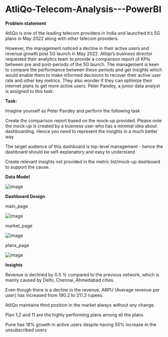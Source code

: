# AtliQo-Telecom-Analysis---PowerBI

**Problem statement**


AtliQo is one of the leading telecom providers in India and launched it’s 5G plans in May 2022 along with other telecom providers.

However, the management noticed a decline in their active users and revenue growth post 5G launch in May 2022. Atliqo’s business director requested their analytics team to provide a comparison report of KPIs between pre and post-periods of the 5G launch. The management is keen to compare the performance between these periods and get insights which would enable them to make informed decisions to recover their active user rate and other key metrics. They also wonder if they can optimize their internet plans to get more active users. Peter Pandey, a junior data analyst is assigned to this task.

**Task:**

Imagine yourself as Peter Pandey and perform the following task

Create the comparison report based on the mock-up provided. Please note the mock-up is created by a business user who has a minimal idea about dashboarding. Hence you need to represent the insights in a much better way

The target audience of this dashboard is top-level management - hence the dashboard should be self-explanatory and easy to understand

Create relevant insights not provided in the metric list/mock-up dashboard to support the cause.

**Data Model**

![image](https://github.com/Gyaneshwar16/AtliQo-Telecom-Analysis---PowerBI/assets/139397600/033b2214-d07d-461a-b7a5-da02043ded6c)


**Dashboard Design**

main_page

![image](https://github.com/Gyaneshwar16/AtliQo-Telecom-Analysis---PowerBI/assets/139397600/1125cf13-7fd2-4360-a60e-200280926419)

market_page

![image](https://github.com/Gyaneshwar16/AtliQo-Telecom-Analysis---PowerBI/assets/139397600/6bbc6ae2-406d-4f21-99ef-721270db8414)

plans_page

![image](https://github.com/Gyaneshwar16/AtliQo-Telecom-Analysis---PowerBI/assets/139397600/0fcf03e0-32f2-4c33-a0e2-b741ece57cda)


**Insights**

Revenue is declined by 0.5 % compared to the previous network, which is mainly caused by Delhi, Chennai, Ahmedabad cities.

Even though there is a decline in the revenue, ARPU (Average revenue per user) has increased from 190.2 to 211.3 rupees.

AtliQo maintains third position in the market always without any change.

Plan 1,2 and 11 are the highly performing plans among all the plans

Pune has 18% growth in active users despite having 55% increase in the unsubscribed users
